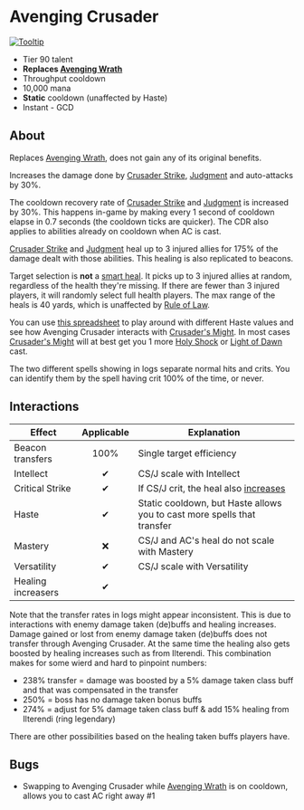 # Avenging Crusader

[![Tooltip](https://user-images.githubusercontent.com/4565223/39913530-79e7de88-5502-11e8-918c-5595752105fe.png)](https://beta.wowdb.com/spells/216331-avenging-crusader)

- Tier 90 talent
- **Replaces [Avenging Wrath](../../AvengingWrath.md)**
- Throughput cooldown
- 10,000 mana
- **Static** cooldown (unaffected by Haste)
- Instant - GCD

## About

Replaces [Avenging Wrath](../../AvengingWrath.md), does not gain any of its original benefits.

Increases the damage done by [Crusader Strike](../../CrusaderStrike.md), [Judgment](../../Judgment.md) and auto-attacks by 30%.

The cooldown recovery rate of [Crusader Strike](../../CrusaderStrike.md) and [Judgment](../../Judgment.md) is increased by 30%. This happens in-game by making every 1 second of cooldown elapse in 0.7 seconds (the cooldown ticks are quicker). The CDR also applies to abilities already on cooldown when AC is cast.

[Crusader Strike](../../CrusaderStrike.md) and [Judgment](../../Judgment.md) heal up to 3 injured allies for 175% of the damage dealt with those abilities. This healing is also replicated to beacons.

Target selection is **not** a [smart heal](https://wow.gamepedia.com/Smart_spell). It picks up to 3 injured allies at random, regardless of the health they're missing. If there are fewer than 3 injured players, it will randomly select full health players. The max range of the heals is 40 yards, which is unaffected by [Rule of Law](../30/RuleOfLaw.md).

You can use [this spreadsheet](https://docs.google.com/spreadsheets/d/1rkdTSbG3k3diyh5kak5ljS0Be4mrZbaACM2w2ImCxvM/edit#gid=0) to play around with different Haste values and see how Avenging Crusader interacts with [Crusader's Might](../15/CrusadersMight.md). In most cases [Crusader's Might](../15/CrusadersMight.md) will at best get you 1 more [Holy Shock](../../HolyShock.md) or [Light of Dawn](../../HolyShock.md) cast.

The two different spells showing in logs separate normal hits and crits. You can identify them by the spell having crit 100% of the time, or never.

## Interactions

| Effect | Applicable | Explanation |
| ------ | :--------: | ----------- |
| Beacon transfers | 100% | Single target efficiency |
| Intellect | ✔ | CS/J scale with Intellect |
| Critical Strike | ✔ | If CS/J crit, the heal also [increases](https://user-images.githubusercontent.com/4565223/39959723-1ed3419e-5616-11e8-8986-6d66202f691f.png) |
| Haste | ✔ | Static cooldown, but Haste allows you to cast more spells that transfer |
| Mastery | ❌ | CS/J and AC's heal do not scale with Mastery |
| Versatility | ✔ | CS/J scale with Versatility |
| Healing increasers | ✔ |  |

Note that the transfer rates in logs might appear inconsistent. This is due to interactions with enemy damage taken (de)buffs and healing increases. Damage gained or lost from enemy damage taken (de)buffs does not transfer through Avenging Crusader. At the same time the healing also gets boosted by healing increases such as from Ilterendi. This combination makes for some wierd and hard to pinpoint numbers:

- 238% transfer = damage was boosted by a 5% damage taken class buff and that was compensated in the transfer
- 250% = boss has no damage taken bonus buffs
- 274% = adjust for 5% damage taken class buff & add 15% healing from Ilterendi (ring legendary)

There are other possibilities based on the healing taken buffs players have.

## Bugs

- Swapping to Avenging Crusader while [Avenging Wrath](../../AvengingWrath.md) is on cooldown, allows you to cast AC right away #1
